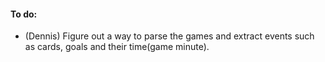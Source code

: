 #### To do:
- (Dennis) Figure out a way to parse the games and extract events such as cards, goals and their time(game minute).
